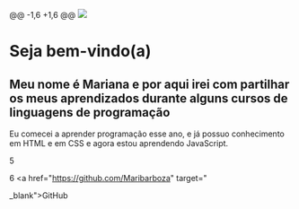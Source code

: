 @@ -1,6 +1,6 @@
<img src="https://encrypted -tbn0.gstatic.com/images?q=tbn: ANd9GcS@LqTckzNQpxh1Xr95MphLZrQZwhr9kj0ShA&usqp= CAU">

<h1>Seja bem-vindo(a)</h1>

<h2> Meu nome é Mariana e por aqui irei com partilhar os meus aprendizados durante alguns cursos de linguagens de programação </h2>

<p>Eu comecei a aprender programação esse ano, e já possuo conhecimento em HTML e em CSS e agora estou aprendendo JavaScript.</p

5 <p> </p>

6 <a href="https://github.com/Maribarboza" target="

_blank">GitHub</a>
